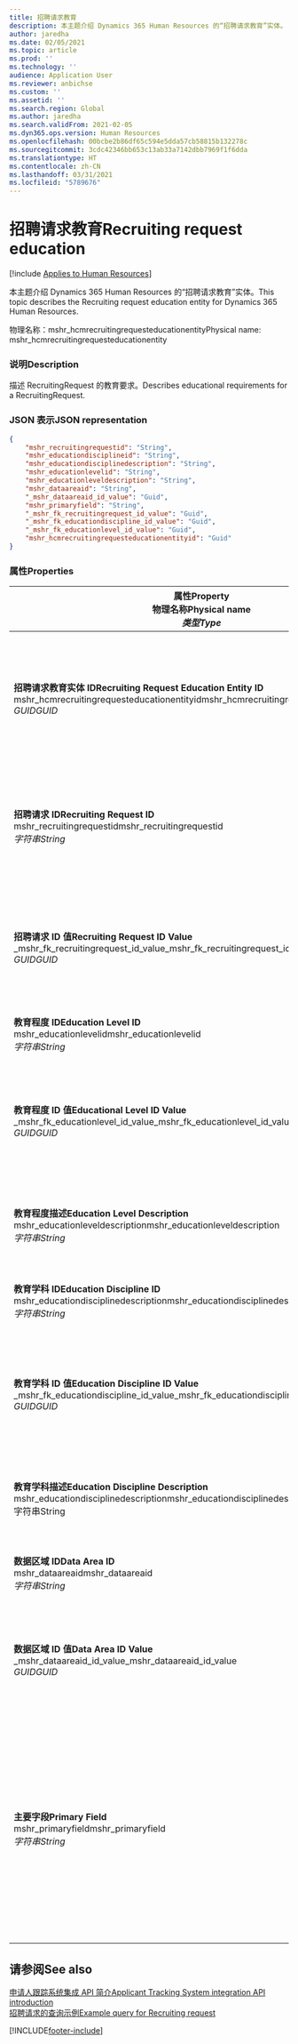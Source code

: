 ```yaml
---
title: 招聘请求教育
description: 本主题介绍 Dynamics 365 Human Resources 的“招聘请求教育”实体。
author: jaredha
ms.date: 02/05/2021
ms.topic: article
ms.prod: ''
ms.technology: ''
audience: Application User
ms.reviewer: anbichse
ms.custom: ''
ms.assetid: ''
ms.search.region: Global
ms.author: jaredha
ms.search.validFrom: 2021-02-05
ms.dyn365.ops.version: Human Resources
ms.openlocfilehash: 00bcbe2b86df65c594e5dda57cb58815b132278c
ms.sourcegitcommit: 3cdc42346bb653c13ab33a7142dbb7969f1f6dda
ms.translationtype: HT
ms.contentlocale: zh-CN
ms.lasthandoff: 03/31/2021
ms.locfileid: "5789676"
---
```

# <a name="recruiting-request-education"></a><span data-ttu-id="081fa-103">招聘请求教育</span><span class="sxs-lookup"><span data-stu-id="081fa-103">Recruiting request education</span></span>

[!include [Applies to Human Resources](../includes/applies-to-hr.md)]

<span data-ttu-id="081fa-104">本主题介绍 Dynamics 365 Human Resources 的“招聘请求教育”实体。</span><span class="sxs-lookup"><span data-stu-id="081fa-104">This topic describes the Recruiting request education entity for Dynamics 365 Human Resources.</span></span>

<span data-ttu-id="081fa-105">物理名称：mshr_hcmrecruitingrequesteducationentity</span><span class="sxs-lookup"><span data-stu-id="081fa-105">Physical name: mshr_hcmrecruitingrequesteducationentity</span></span>

### <a name="description"></a><span data-ttu-id="081fa-106">说明</span><span class="sxs-lookup"><span data-stu-id="081fa-106">Description</span></span>

<span data-ttu-id="081fa-107">描述 RecruitingRequest 的教育要求。</span><span class="sxs-lookup"><span data-stu-id="081fa-107">Describes educational requirements for a RecruitingRequest.</span></span>

### <a name="json-representation"></a><span data-ttu-id="081fa-108">JSON 表示</span><span class="sxs-lookup"><span data-stu-id="081fa-108">JSON representation</span></span>

```json
{
    "mshr_recruitingrequestid": "String",
    "mshr_educationdisciplineid": "String",
    "mshr_educationdisciplinedescription": "String",
    "mshr_educationlevelid": "String",
    "mshr_educationleveldescription": "String",
    "mshr_dataareaid": "String",
    "_mshr_dataareaid_id_value": "Guid",
    "mshr_primaryfield": "String",
    "_mshr_fk_recruitingrequest_id_value": "Guid",
    "_mshr_fk_educationdiscipline_id_value": "Guid",
    "_mshr_fk_educationlevel_id_value": "Guid",
    "mshr_hcmrecruitingrequesteducationentityid": "Guid"
}
```

### <a name="properties"></a><span data-ttu-id="081fa-109">属性</span><span class="sxs-lookup"><span data-stu-id="081fa-109">Properties</span></span>

| <span data-ttu-id="081fa-110">属性</span><span class="sxs-lookup"><span data-stu-id="081fa-110">Property</span></span><br><span data-ttu-id="081fa-111">**物理名称**</span><span class="sxs-lookup"><span data-stu-id="081fa-111">**Physical name**</span></span><br><span data-ttu-id="081fa-112">**_类型_**</span><span class="sxs-lookup"><span data-stu-id="081fa-112">**_Type_**</span></span> | <span data-ttu-id="081fa-113">使用</span><span class="sxs-lookup"><span data-stu-id="081fa-113">Use</span></span> | <span data-ttu-id="081fa-114">说明</span><span class="sxs-lookup"><span data-stu-id="081fa-114">Description</span></span> |
| --- | --- | --- |
| <span data-ttu-id="081fa-115">**招聘请求教育实体 ID**</span><span class="sxs-lookup"><span data-stu-id="081fa-115">**Recruiting Request Education Entity ID**</span></span><br><span data-ttu-id="081fa-116">mshr_hcmrecruitingrequesteducationentityid</span><span class="sxs-lookup"><span data-stu-id="081fa-116">mshr_hcmrecruitingrequesteducationentityid</span></span><br><span data-ttu-id="081fa-117">*GUID*</span><span class="sxs-lookup"><span data-stu-id="081fa-117">*GUID*</span></span> | <span data-ttu-id="081fa-118">只读</span><span class="sxs-lookup"><span data-stu-id="081fa-118">Read-only</span></span><br><span data-ttu-id="081fa-119">必填</span><span class="sxs-lookup"><span data-stu-id="081fa-119">Required</span></span> | <span data-ttu-id="081fa-120">系统生成的招聘请求教育记录的唯一标识符。</span><span class="sxs-lookup"><span data-stu-id="081fa-120">System-generated unique identifier for the Recruiting Request Education record.</span></span> |
| <span data-ttu-id="081fa-121">**招聘请求 ID**</span><span class="sxs-lookup"><span data-stu-id="081fa-121">**Recruiting Request ID**</span></span><br><span data-ttu-id="081fa-122">mshr_recruitingrequestid</span><span class="sxs-lookup"><span data-stu-id="081fa-122">mshr_recruitingrequestid</span></span><br><span data-ttu-id="081fa-123">*字符串*</span><span class="sxs-lookup"><span data-stu-id="081fa-123">*String*</span></span> | <span data-ttu-id="081fa-124">写入一次</span><span class="sxs-lookup"><span data-stu-id="081fa-124">Write-once</span></span><br><span data-ttu-id="081fa-125">必填</span><span class="sxs-lookup"><span data-stu-id="081fa-125">Required</span></span> | <span data-ttu-id="081fa-126">相关招聘请求的用户可读的唯一标识符。</span><span class="sxs-lookup"><span data-stu-id="081fa-126">The user-readable unique identifier of the related recruiting request.</span></span> |
| <span data-ttu-id="081fa-127">**招聘请求 ID 值**</span><span class="sxs-lookup"><span data-stu-id="081fa-127">**Recruiting Request ID Value**</span></span><br><span data-ttu-id="081fa-128">_mshr_fk_recruitingrequest_id_value</span><span class="sxs-lookup"><span data-stu-id="081fa-128">_mshr_fk_recruitingrequest_id_value</span></span><br><span data-ttu-id="081fa-129">*GUID*</span><span class="sxs-lookup"><span data-stu-id="081fa-129">*GUID*</span></span> | <span data-ttu-id="081fa-130">只读</span><span class="sxs-lookup"><span data-stu-id="081fa-130">Read-only</span></span><br><span data-ttu-id="081fa-131">必填</span><span class="sxs-lookup"><span data-stu-id="081fa-131">Required</span></span><br><span data-ttu-id="081fa-132">外键：mshr_hcmrecruitingrequestentity 的 mshr_hcmrecruitingrequestentityid</span><span class="sxs-lookup"><span data-stu-id="081fa-132">Foreign key: mshr_hcmrecruitingrequestentityid of mshr_hcmrecruitingrequestentity</span></span> | <span data-ttu-id="081fa-133">系统生成的相关招聘请求的唯一标识符。</span><span class="sxs-lookup"><span data-stu-id="081fa-133">System-generated unique identifier of the related recruiting request.</span></span> |
| <span data-ttu-id="081fa-134">**教育程度 ID**</span><span class="sxs-lookup"><span data-stu-id="081fa-134">**Education Level ID**</span></span><br><span data-ttu-id="081fa-135">mshr_educationlevelid</span><span class="sxs-lookup"><span data-stu-id="081fa-135">mshr_educationlevelid</span></span><br><span data-ttu-id="081fa-136">*字符串*</span><span class="sxs-lookup"><span data-stu-id="081fa-136">*String*</span></span> | <span data-ttu-id="081fa-137">写入一次</span><span class="sxs-lookup"><span data-stu-id="081fa-137">Write-once</span></span><br><span data-ttu-id="081fa-138">必填</span><span class="sxs-lookup"><span data-stu-id="081fa-138">Required</span></span> | <span data-ttu-id="081fa-139">所需教育程度。</span><span class="sxs-lookup"><span data-stu-id="081fa-139">The level of education required.</span></span> |
| <span data-ttu-id="081fa-140">**教育程度 ID 值**</span><span class="sxs-lookup"><span data-stu-id="081fa-140">**Educational Level ID Value**</span></span><br><span data-ttu-id="081fa-141">_mshr_fk_educationlevel_id_value</span><span class="sxs-lookup"><span data-stu-id="081fa-141">_mshr_fk_educationlevel_id_value</span></span><br><span data-ttu-id="081fa-142">*GUID*</span><span class="sxs-lookup"><span data-stu-id="081fa-142">*GUID*</span></span> | <span data-ttu-id="081fa-143">只读</span><span class="sxs-lookup"><span data-stu-id="081fa-143">Read-only</span></span><br><span data-ttu-id="081fa-144">必填</span><span class="sxs-lookup"><span data-stu-id="081fa-144">Required</span></span><br><span data-ttu-id="081fa-145">外键：mshr_hcmeducationlevelentity 的 mshr_hcmeducationlevelentityid</span><span class="sxs-lookup"><span data-stu-id="081fa-145">Foreign key: mshr_hcmeducationlevelentityid of mshr_hcmeducationlevelentity</span></span> | <span data-ttu-id="081fa-146">系统生成的所需教育程度的唯一标识符。</span><span class="sxs-lookup"><span data-stu-id="081fa-146">System-generated unique identifier of the level of education required.</span></span> |
| <span data-ttu-id="081fa-147">**教育程度描述**</span><span class="sxs-lookup"><span data-stu-id="081fa-147">**Education Level Description**</span></span><br><span data-ttu-id="081fa-148">mshr_educationleveldescription</span><span class="sxs-lookup"><span data-stu-id="081fa-148">mshr_educationleveldescription</span></span><br><span data-ttu-id="081fa-149">*字符串*</span><span class="sxs-lookup"><span data-stu-id="081fa-149">*String*</span></span> | <span data-ttu-id="081fa-150">只读</span><span class="sxs-lookup"><span data-stu-id="081fa-150">Read-only</span></span><br><span data-ttu-id="081fa-151">必填</span><span class="sxs-lookup"><span data-stu-id="081fa-151">Required</span></span> | <span data-ttu-id="081fa-152">技能所需的教育程度的描述。</span><span class="sxs-lookup"><span data-stu-id="081fa-152">The description of the level required for the skill.</span></span> |
| <span data-ttu-id="081fa-153">**教育学科 ID**</span><span class="sxs-lookup"><span data-stu-id="081fa-153">**Education Discipline ID**</span></span><br><span data-ttu-id="081fa-154">mshr_educationdisciplinedescription</span><span class="sxs-lookup"><span data-stu-id="081fa-154">mshr_educationdisciplinedescription</span></span><br><span data-ttu-id="081fa-155">*字符串*</span><span class="sxs-lookup"><span data-stu-id="081fa-155">*String*</span></span> | <span data-ttu-id="081fa-156">写入一次</span><span class="sxs-lookup"><span data-stu-id="081fa-156">Write-once</span></span><br><span data-ttu-id="081fa-157">必填</span><span class="sxs-lookup"><span data-stu-id="081fa-157">Required</span></span> | <span data-ttu-id="081fa-158">教育学科所在的领域。</span><span class="sxs-lookup"><span data-stu-id="081fa-158">The area of educational discipline.</span></span> |
| <span data-ttu-id="081fa-159">**教育学科 ID 值**</span><span class="sxs-lookup"><span data-stu-id="081fa-159">**Education Discipline ID Value**</span></span><br><span data-ttu-id="081fa-160">_mshr_fk_educationdiscipline_id_value</span><span class="sxs-lookup"><span data-stu-id="081fa-160">_mshr_fk_educationdiscipline_id_value</span></span><br><span data-ttu-id="081fa-161">*GUID*</span><span class="sxs-lookup"><span data-stu-id="081fa-161">*GUID*</span></span> | <span data-ttu-id="081fa-162">只读</span><span class="sxs-lookup"><span data-stu-id="081fa-162">Read-only</span></span><br><span data-ttu-id="081fa-163">必填</span><span class="sxs-lookup"><span data-stu-id="081fa-163">Required</span></span><br><span data-ttu-id="081fa-164">外键：mshr_hcmeducationdisciplineentity 的 mshr_hcmeducationdisciplineentityid</span><span class="sxs-lookup"><span data-stu-id="081fa-164">Foreign key: mshr_hcmeducationdisciplineentityid of mshr_hcmeducationdisciplineentity</span></span> | <span data-ttu-id="081fa-165">系统生成的教育学科所在领域的唯一标识符。</span><span class="sxs-lookup"><span data-stu-id="081fa-165">System-generated unique identifier of the area of educational discipline.</span></span> |
| <span data-ttu-id="081fa-166">**教育学科描述**</span><span class="sxs-lookup"><span data-stu-id="081fa-166">**Education Discipline Description**</span></span><br><span data-ttu-id="081fa-167">mshr_educationdisciplinedescription</span><span class="sxs-lookup"><span data-stu-id="081fa-167">mshr_educationdisciplinedescription</span></span><br><span data-ttu-id="081fa-168">字符串</span><span class="sxs-lookup"><span data-stu-id="081fa-168">String</span></span> | <span data-ttu-id="081fa-169">只读</span><span class="sxs-lookup"><span data-stu-id="081fa-169">Read-only</span></span><br><span data-ttu-id="081fa-170">必填</span><span class="sxs-lookup"><span data-stu-id="081fa-170">Required</span></span> | <span data-ttu-id="081fa-171">教育学科所在领域的描述。</span><span class="sxs-lookup"><span data-stu-id="081fa-171">The description of the area of educational discipline.</span></span> |
| <span data-ttu-id="081fa-172">**数据区域 ID**</span><span class="sxs-lookup"><span data-stu-id="081fa-172">**Data Area ID**</span></span><br><span data-ttu-id="081fa-173">mshr_dataareaid</span><span class="sxs-lookup"><span data-stu-id="081fa-173">mshr_dataareaid</span></span><br><span data-ttu-id="081fa-174">*字符串*</span><span class="sxs-lookup"><span data-stu-id="081fa-174">*String*</span></span> | <span data-ttu-id="081fa-175">读/写</span><span class="sxs-lookup"><span data-stu-id="081fa-175">Read/write</span></span><br><span data-ttu-id="081fa-176">可选</span><span class="sxs-lookup"><span data-stu-id="081fa-176">Optional</span></span> | <span data-ttu-id="081fa-177">指定法人（公司）。</span><span class="sxs-lookup"><span data-stu-id="081fa-177">Specifies the legal entity (company).</span></span>|
| <span data-ttu-id="081fa-178">**数据区域 ID 值**</span><span class="sxs-lookup"><span data-stu-id="081fa-178">**Data Area ID Value**</span></span><br><span data-ttu-id="081fa-179">_mshr_dataareaid_id_value</span><span class="sxs-lookup"><span data-stu-id="081fa-179">_mshr_dataareaid_id_value</span></span><br><span data-ttu-id="081fa-180">*GUID*</span><span class="sxs-lookup"><span data-stu-id="081fa-180">*GUID*</span></span> | <span data-ttu-id="081fa-181">只读</span><span class="sxs-lookup"><span data-stu-id="081fa-181">Read-only</span></span><br><span data-ttu-id="081fa-182">可选</span><span class="sxs-lookup"><span data-stu-id="081fa-182">Optional</span></span><br><span data-ttu-id="081fa-183">外键：cdm_company 实体的 cdm_companyid</span><span class="sxs-lookup"><span data-stu-id="081fa-183">Foreign key: cdm_companyid of cdm_company entity</span></span> | <span data-ttu-id="081fa-184">系统生成的标识法人（公司）的 GUID 值。</span><span class="sxs-lookup"><span data-stu-id="081fa-184">System-generated GUID value identifying the legal entity (company).</span></span> |
| <span data-ttu-id="081fa-185">**主要字段**</span><span class="sxs-lookup"><span data-stu-id="081fa-185">**Primary Field**</span></span><br><span data-ttu-id="081fa-186">mshr_primaryfield</span><span class="sxs-lookup"><span data-stu-id="081fa-186">mshr_primaryfield</span></span><br><span data-ttu-id="081fa-187">*字符串*</span><span class="sxs-lookup"><span data-stu-id="081fa-187">*String*</span></span> | <span data-ttu-id="081fa-188">只读</span><span class="sxs-lookup"><span data-stu-id="081fa-188">Read-only</span></span><br><span data-ttu-id="081fa-189">必填</span><span class="sxs-lookup"><span data-stu-id="081fa-189">Required</span></span> | <span data-ttu-id="081fa-190">招聘请求值、教育程度 ID 和教育学科 ID 的串联，作为唯一标识记录的另一种方法。</span><span class="sxs-lookup"><span data-stu-id="081fa-190">Concatenation of Recruiting Request value, Education Level ID, and Education Discipline ID as another method to uniquely identify the record.</span></span> |

## <a name="see-also"></a><span data-ttu-id="081fa-191">请参阅</span><span class="sxs-lookup"><span data-stu-id="081fa-191">See also</span></span>

[<span data-ttu-id="081fa-192">申请人跟踪系统集成 API 简介</span><span class="sxs-lookup"><span data-stu-id="081fa-192">Applicant Tracking System integration API introduction</span></span>](hr-admin-integration-ats-api-introduction.md)<br>
[<span data-ttu-id="081fa-193">招聘请求的查询示例</span><span class="sxs-lookup"><span data-stu-id="081fa-193">Example query for Recruiting request</span></span>](hr-admin-integration-ats-api-recruiting-request-example-query.md)



[!INCLUDE[footer-include](../includes/footer-banner.md)]